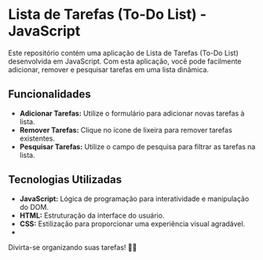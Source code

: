 # Lista de Tarefas (To-Do List) - JavaScript
Este repositório contém uma aplicação de Lista de Tarefas (To-Do List) desenvolvida em JavaScript. Com esta aplicação, você pode facilmente adicionar, remover e pesquisar tarefas em uma lista dinâmica.

## Funcionalidades
- **Adicionar Tarefas:** Utilize o formulário para adicionar novas tarefas à lista.
- **Remover Tarefas:** Clique no ícone de lixeira para remover tarefas existentes.
- **Pesquisar Tarefas:** Utilize o campo de pesquisa para filtrar as tarefas na lista.

## Tecnologias Utilizadas
- **JavaScript:** Lógica de programação para interatividade e manipulação do DOM.
- **HTML:** Estruturação da interface do usuário.
- **CSS:** Estilização para proporcionar uma experiência visual agradável.
- 
Divirta-se organizando suas tarefas! 📝✨
